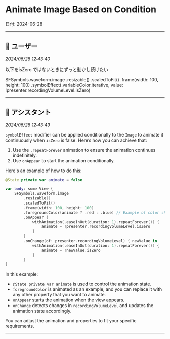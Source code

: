 # Animate Image Based on Condition

日付: 2024-06-28

---

## 👤 ユーザー
*2024/06/28 12:43:40*

以下をisZero ではないときにずっと動かし続けたい

SFSymbols.waveform.image
                            .resizable()
                            .scaledToFit()
                            .frame(width: 100, height: 100)
                            .symbolEffect(.variableColor.iterative, value: !presenter.recordingVolumeLevel.isZero)

---

## 🤖 アシスタント
*2024/06/28 12:43:49*

`symbolEffect` modifier can be applied conditionally to the `Image` to animate it continuously when `isZero` is false. Here’s how you can achieve that:

1. Use the `.repeatForever` animation to ensure the animation continues indefinitely.
2. Use `onAppear` to start the animation conditionally.

Here's an example of how to do this:

```swift
@State private var animate = false

var body: some View {
    SFSymbols.waveform.image
        .resizable()
        .scaledToFit()
        .frame(width: 100, height: 100)
        .foregroundColor(animate ? .red : .blue) // Example of color change, you can change it based on your need
        .onAppear {
            withAnimation(.easeInOut(duration: 1).repeatForever()) {
                animate = !presenter.recordingVolumeLevel.isZero
            }
        }
        .onChange(of: presenter.recordingVolumeLevel) { newValue in
            withAnimation(.easeInOut(duration: 1).repeatForever()) {
                animate = !newValue.isZero
            }
        }
}
```

In this example:

- `@State private var animate` is used to control the animation state.
- `foregroundColor` is animated as an example, and you can replace it with any other property that you want to animate.
- `onAppear` starts the animation when the view appears.
- `onChange` detects changes in `recordingVolumeLevel` and updates the animation state accordingly.

You can adjust the animation and properties to fit your specific requirements.

---
